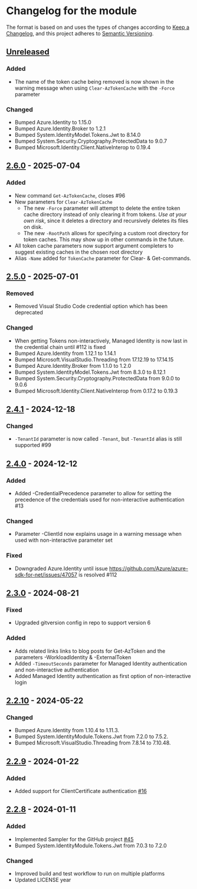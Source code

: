 # Changelog for the module

The format is based on and uses the types of changes according to [Keep a Changelog](https://keepachangelog.com/en/1.0.0/), and this project adheres to [Semantic Versioning](https://semver.org/spec/v2.0.0.html).

## [Unreleased]

### Added

- The name of the token cache being removed is now shown in the warning message when using `Clear-AzTokenCache` with the `-Force` parameter

### Changed

- Bumped Azure.Identity to 1.15.0
- Bumped Azure.Identity.Broker to 1.2.1
- Bumped System.IdentityModel.Tokens.Jwt to 8.14.0
- Bumped System.Security.Cryptography.ProtectedData to 9.0.7
- Bumped Microsoft.Identity.Client.NativeInterop to 0.19.4

## [2.6.0] - 2025-07-04

### Added

- New command `Get-AzTokenCache`, closes #96 
- New parameters for `Clear-AzTokenCache`
  - The new `-Force` parameter will attempt to delete the entire token cache directory instead of only clearing it from tokens. _Use at your own risk_, since it deletes a directory and recursively deletes its files on disk.
  - The new `-RootPath` allows for specifying a custom root directory for token caches. This may show up in other commands in the future.
- All token cache parameters now support argument completers to suggest existing caches in the chosen root directory
- Alias `-Name` added for `TokenCache` parameter for Clear- & Get-commands.

## [2.5.0] - 2025-07-01

### Removed

- Removed Visual Studio Code credential option which has been deprecated

### Changed

- When getting Tokens non-interactively, Managed Identity is now last in the credential chain until #112 is fixed
- Bumped Azure.Identity from 1.12.1 to 1.14.1
- Bumped Microsoft.VisualStudio.Threading from 17.12.19 to 17.14.15
- Bumped Azure.Identity.Broker from 1.1.0 to 1.2.0
- Bumped System.IdentityModel.Tokens.Jwt from 8.3.0 to 8.12.1
- Bumped System.Security.Cryptography.ProtectedData from 9.0.0 to 9.0.6
- Bumped Microsoft.Identity.Client.NativeInterop from 0.17.2 to 0.19.3

## [2.4.1] - 2024-12-18

### Changed

- `-TenantId` parameter is now called `-Tenant`, but `-TenantId` alias is still supported #99

## [2.4.0] - 2024-12-12

### Added

- Added -CredentialPrecedence parameter to allow for setting the precedence of the credentials used for non-interactive authentication #13

### Changed

- Parameter -ClientId now explains usage in a warning message when used with non-interactive parameter set

### Fixed

- Downgraded Azure.Identity until issue <https://github.com/Azure/azure-sdk-for-net/issues/47057> is resolved #112

## [2.3.0] - 2024-08-21

### Fixed

- Upgraded gitversion config in repo to support version 6

### Added

- Adds related links links to blog posts for Get-AzToken and the parameters -WorkloadIdentity & -ExternalToken
- Added `-TimeoutSeconds` parameter for Managed Identity authentication and non-interactive authentication
- Added Managed Identity authentication as first option of non-interactive login

## [2.2.10] - 2024-05-22

### Changed

- Bumped Azure.Identity from 1.10.4 to 1.11.3.
- Bumped System.IdentityModule.Tokens.Jwt from 7.2.0 to 7.5.2.
- Bumped Microsoft.VisualStudio.Threading from 7.8.14 to 7.10.48.

## [2.2.9] - 2024-01-22

### Added

- Added support for ClientCertificate authentication [#16](https://github.com/PalmEmanuel/AzAuth/issues/16)

## [2.2.8] - 2024-01-11

### Added

- Implemented Sampler for the GitHub project [#45](https://github.com/PalmEmanuel/AzAuth/issues/45)
- Bumped System.IdentityModule.Tokens.Jwt from 7.0.3 to 7.2.0

### Changed

- Improved build and test workflow to run on multiple platforms
- Updated LICENSE year

[unreleased]: https://github.com/PalmEmanuel/AzAuth/compare/v2.6.0...HEAD
[2.6.0]: https://github.com/PalmEmanuel/AzAuth/compare/v2.5.0...v2.6.0
[2.5.0]: https://github.com/PalmEmanuel/AzAuth/compare/v2.4.1...v2.5.0
[2.4.1]: https://github.com/PalmEmanuel/AzAuth/compare/v2.4.0...v2.4.1
[2.4.0]: https://github.com/PalmEmanuel/AzAuth/compare/v2.3.0...v2.4.0
[2.3.0]: https://github.com/PalmEmanuel/AzAuth/compare/v2.2.10...v2.3.0
[2.2.10]: https://github.com/PalmEmanuel/AzAuth/compare/v2.2.9...v2.2.10
[2.2.9]: https://github.com/PalmEmanuel/AzAuth/compare/v2.2.8...v2.2.9
[2.2.8]: https://github.com/PalmEmanuel/AzAuth/compare/1371440a317d3b48245636c58caeabea85331e21...v2.2.8
